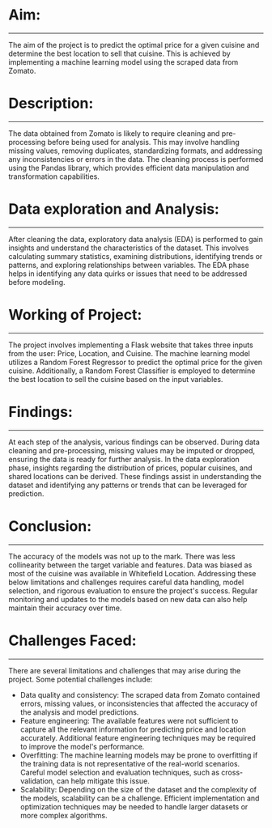 # Aim:
---
The aim of the project is to predict the optimal price for a given cuisine and determine the best location to sell that cuisine. This is achieved by implementing a machine learning model using the scraped data from Zomato.

# Description:
---
The data obtained from Zomato is likely to require cleaning and pre-processing before being used for analysis. This may involve handling missing values, removing duplicates, standardizing formats, and addressing any inconsistencies or errors in the data. The cleaning process is performed using the Pandas library, which provides efficient data manipulation and transformation capabilities.

# Data exploration and Analysis:
---
After cleaning the data, exploratory data analysis (EDA) is performed to gain insights and understand the characteristics of the dataset. This involves calculating summary statistics, examining distributions, identifying trends or patterns, and exploring relationships between variables. The EDA phase helps in identifying any data quirks or issues that need to be addressed before modeling.

# Working of Project:
---
The project involves implementing a Flask website that takes three inputs from the user: Price, Location, and Cuisine. The machine learning model utilizes a Random Forest Regressor to predict the optimal price for the given cuisine. Additionally, a Random Forest Classifier is employed to determine the best location to sell the cuisine based on the input variables.

# Findings:
---

At each step of the analysis, various findings can be observed. During data cleaning and pre-processing, missing values may be imputed or dropped, ensuring the data is ready for further analysis. In the data exploration phase, insights regarding the distribution of prices, popular cuisines, and shared locations can be derived. These findings assist in understanding the dataset and identifying any patterns or trends that can be leveraged for prediction.

# Conclusion:
---
The accuracy of the models was not up to the mark. There was less collinearity between the target variable and features. Data was biased as most of the cuisine was available in Whitefield Location. 
Addressing these below limitations and challenges requires careful data handling, model selection, and rigorous evaluation to ensure the project's success. Regular monitoring and updates to the models based on new data can also help maintain their accuracy over time.


# Challenges Faced:
---
There are several limitations and challenges that may arise during the project. Some potential challenges include:

- Data quality and consistency: The scraped data from Zomato contained errors, missing values, or inconsistencies that affected the accuracy of the analysis and model predictions.
- Feature engineering: The available features were not sufficient to capture all the relevant information for predicting price and location accurately. Additional feature engineering techniques may be required to improve the model's performance.
- Overfitting: The machine learning models may be prone to overfitting if the training data is not representative of the real-world scenarios. Careful model selection and evaluation techniques, such as cross-validation, can help mitigate this issue.
- Scalability: Depending on the size of the dataset and the complexity of the models, scalability can be a challenge. Efficient implementation and optimization techniques may be needed to handle larger datasets or more complex algorithms.






